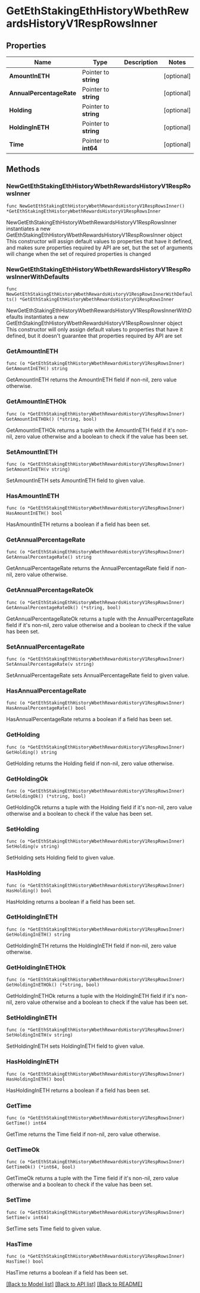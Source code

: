 # GetEthStakingEthHistoryWbethRewardsHistoryV1RespRowsInner

## Properties

Name | Type | Description | Notes
------------ | ------------- | ------------- | -------------
**AmountInETH** | Pointer to **string** |  | [optional] 
**AnnualPercentageRate** | Pointer to **string** |  | [optional] 
**Holding** | Pointer to **string** |  | [optional] 
**HoldingInETH** | Pointer to **string** |  | [optional] 
**Time** | Pointer to **int64** |  | [optional] 

## Methods

### NewGetEthStakingEthHistoryWbethRewardsHistoryV1RespRowsInner

`func NewGetEthStakingEthHistoryWbethRewardsHistoryV1RespRowsInner() *GetEthStakingEthHistoryWbethRewardsHistoryV1RespRowsInner`

NewGetEthStakingEthHistoryWbethRewardsHistoryV1RespRowsInner instantiates a new GetEthStakingEthHistoryWbethRewardsHistoryV1RespRowsInner object
This constructor will assign default values to properties that have it defined,
and makes sure properties required by API are set, but the set of arguments
will change when the set of required properties is changed

### NewGetEthStakingEthHistoryWbethRewardsHistoryV1RespRowsInnerWithDefaults

`func NewGetEthStakingEthHistoryWbethRewardsHistoryV1RespRowsInnerWithDefaults() *GetEthStakingEthHistoryWbethRewardsHistoryV1RespRowsInner`

NewGetEthStakingEthHistoryWbethRewardsHistoryV1RespRowsInnerWithDefaults instantiates a new GetEthStakingEthHistoryWbethRewardsHistoryV1RespRowsInner object
This constructor will only assign default values to properties that have it defined,
but it doesn't guarantee that properties required by API are set

### GetAmountInETH

`func (o *GetEthStakingEthHistoryWbethRewardsHistoryV1RespRowsInner) GetAmountInETH() string`

GetAmountInETH returns the AmountInETH field if non-nil, zero value otherwise.

### GetAmountInETHOk

`func (o *GetEthStakingEthHistoryWbethRewardsHistoryV1RespRowsInner) GetAmountInETHOk() (*string, bool)`

GetAmountInETHOk returns a tuple with the AmountInETH field if it's non-nil, zero value otherwise
and a boolean to check if the value has been set.

### SetAmountInETH

`func (o *GetEthStakingEthHistoryWbethRewardsHistoryV1RespRowsInner) SetAmountInETH(v string)`

SetAmountInETH sets AmountInETH field to given value.

### HasAmountInETH

`func (o *GetEthStakingEthHistoryWbethRewardsHistoryV1RespRowsInner) HasAmountInETH() bool`

HasAmountInETH returns a boolean if a field has been set.

### GetAnnualPercentageRate

`func (o *GetEthStakingEthHistoryWbethRewardsHistoryV1RespRowsInner) GetAnnualPercentageRate() string`

GetAnnualPercentageRate returns the AnnualPercentageRate field if non-nil, zero value otherwise.

### GetAnnualPercentageRateOk

`func (o *GetEthStakingEthHistoryWbethRewardsHistoryV1RespRowsInner) GetAnnualPercentageRateOk() (*string, bool)`

GetAnnualPercentageRateOk returns a tuple with the AnnualPercentageRate field if it's non-nil, zero value otherwise
and a boolean to check if the value has been set.

### SetAnnualPercentageRate

`func (o *GetEthStakingEthHistoryWbethRewardsHistoryV1RespRowsInner) SetAnnualPercentageRate(v string)`

SetAnnualPercentageRate sets AnnualPercentageRate field to given value.

### HasAnnualPercentageRate

`func (o *GetEthStakingEthHistoryWbethRewardsHistoryV1RespRowsInner) HasAnnualPercentageRate() bool`

HasAnnualPercentageRate returns a boolean if a field has been set.

### GetHolding

`func (o *GetEthStakingEthHistoryWbethRewardsHistoryV1RespRowsInner) GetHolding() string`

GetHolding returns the Holding field if non-nil, zero value otherwise.

### GetHoldingOk

`func (o *GetEthStakingEthHistoryWbethRewardsHistoryV1RespRowsInner) GetHoldingOk() (*string, bool)`

GetHoldingOk returns a tuple with the Holding field if it's non-nil, zero value otherwise
and a boolean to check if the value has been set.

### SetHolding

`func (o *GetEthStakingEthHistoryWbethRewardsHistoryV1RespRowsInner) SetHolding(v string)`

SetHolding sets Holding field to given value.

### HasHolding

`func (o *GetEthStakingEthHistoryWbethRewardsHistoryV1RespRowsInner) HasHolding() bool`

HasHolding returns a boolean if a field has been set.

### GetHoldingInETH

`func (o *GetEthStakingEthHistoryWbethRewardsHistoryV1RespRowsInner) GetHoldingInETH() string`

GetHoldingInETH returns the HoldingInETH field if non-nil, zero value otherwise.

### GetHoldingInETHOk

`func (o *GetEthStakingEthHistoryWbethRewardsHistoryV1RespRowsInner) GetHoldingInETHOk() (*string, bool)`

GetHoldingInETHOk returns a tuple with the HoldingInETH field if it's non-nil, zero value otherwise
and a boolean to check if the value has been set.

### SetHoldingInETH

`func (o *GetEthStakingEthHistoryWbethRewardsHistoryV1RespRowsInner) SetHoldingInETH(v string)`

SetHoldingInETH sets HoldingInETH field to given value.

### HasHoldingInETH

`func (o *GetEthStakingEthHistoryWbethRewardsHistoryV1RespRowsInner) HasHoldingInETH() bool`

HasHoldingInETH returns a boolean if a field has been set.

### GetTime

`func (o *GetEthStakingEthHistoryWbethRewardsHistoryV1RespRowsInner) GetTime() int64`

GetTime returns the Time field if non-nil, zero value otherwise.

### GetTimeOk

`func (o *GetEthStakingEthHistoryWbethRewardsHistoryV1RespRowsInner) GetTimeOk() (*int64, bool)`

GetTimeOk returns a tuple with the Time field if it's non-nil, zero value otherwise
and a boolean to check if the value has been set.

### SetTime

`func (o *GetEthStakingEthHistoryWbethRewardsHistoryV1RespRowsInner) SetTime(v int64)`

SetTime sets Time field to given value.

### HasTime

`func (o *GetEthStakingEthHistoryWbethRewardsHistoryV1RespRowsInner) HasTime() bool`

HasTime returns a boolean if a field has been set.


[[Back to Model list]](../README.md#documentation-for-models) [[Back to API list]](../README.md#documentation-for-api-endpoints) [[Back to README]](../README.md)


